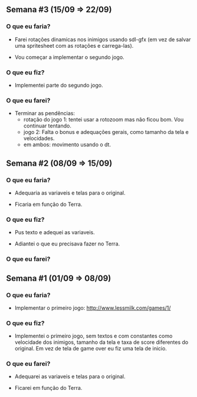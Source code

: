 Semana #3 (15/09 => 22/09)
--------------------------

### O que eu faria?

* Farei rotações dinamicas nos inimigos usando sdl-gfx (em vez de salvar uma spritesheet com as rotações e carrega-las).

* Vou começar a implementar o segundo jogo.

### O que eu fiz?

* Implementei parte do segundo jogo. 

### O que eu farei?

* Terminar as pendências:
    * rotação do jogo 1: tentei usar a rotozoom mas não ficou bom. Vou continuar tentando.
    * jogo 2: Falta o bonus e adequações gerais, como tamanho da tela e velocidades.
    * em ambos: movimento usando o dt.


Semana #2 (08/09 => 15/09)
--------------------------

### O que eu faria?

* Adequaria as variaveis e telas para o original.

* Ficaria em função do Terra.

### O que eu fiz?

* Pus texto e adequei as variaveis.

* Adiantei o que eu precisava fazer no Terra.

### O que eu farei?



Semana #1 (01/09 => 08/09)
--------------------------

### O que eu faria?

* Implementar o primeiro jogo:
    <http://www.lessmilk.com/games/1/>

### O que eu fiz?

* Implementei o primeiro jogo, sem textos e com constantes como velocidade dos inimigos, tamanho da tela e taxa de score diferentes do original. Em vez de tela de game over eu fiz uma tela de inicio.

### O que eu farei?

* Adequarei as variaveis e telas para o original.

* Ficarei em função do Terra.
